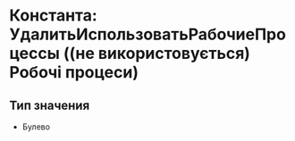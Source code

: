 ﻿# Константа: УдалитьИспользоватьРабочиеПроцессы ((не використовується) Робочі процеси)

## Тип значения

- Булево

